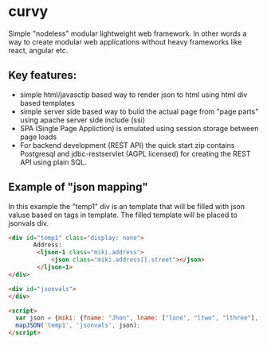 # curvy
Simple "nodeless" modular lightweight web framework. In other words a way to create modular web applications without heavy frameworks like react, angular etc.
  
## Key features:
* simple html/javasctip based way to render json to html using html div based templates
* simple server side based way to build the actual page from "page parts" using apache server side include (ssi)
* SPA (Single Page Appliction) is emulated using session storage between page loads
* For backend development (REST API) the quick start zip contains Postgresql and jdbc-restservlet (AGPL licensed) for creating the REST API using plain SQL.
  
## Example of "json mapping"
In this example the "temp1" div is an template that will be filled with json valuse based on tags in template. The filled template will be placed to jsonvals div.

```html
<div id="temp1" class="display: none">
       Address: 
        <ljson-1 class="miki.address">
            <json class="miki.address[].street"></json>
        </ljson-1>
</div>

<div id="jsonvals">
</div>

<script>
  var json = {miki: {fname: "Jhon", lname: ["lone", "ltwo", "lthree"], address : [{street : "Codingstreet 3"}]}}
  mapJSON('temp1', 'jsonvals', json);
</script>  

```
